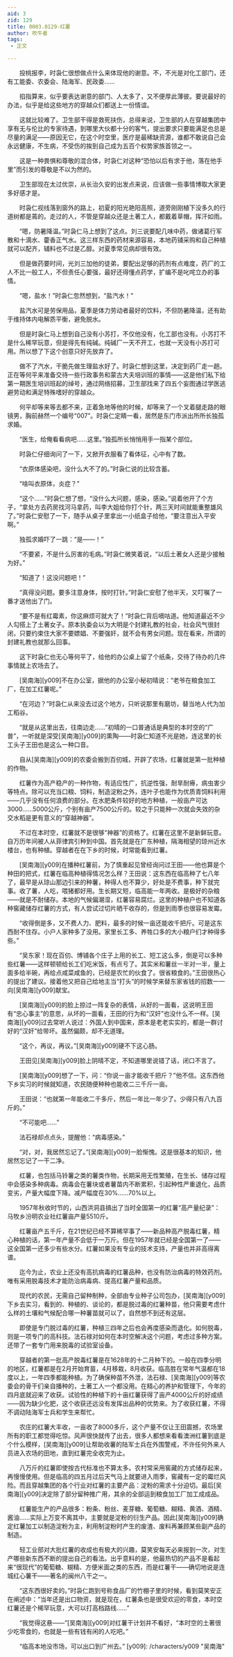 ```yaml
---
aid: 3
zid: 129
title: 0003.0129-红薯
author: 吹牛者
tags: 
 - 正文

---
```




　　投桃报李，时袅仁很想做点什么来体现他的谢意。不，不光是对化工部门，还有工能委、农委会、陆海军、民政委……

　　掐指算来，似乎要表达谢意的部门、人太多了，又不便厚此薄彼。要说最好的办法，似乎是给这些地方的穿越众们都送上一份情谊。

　　这就比较难了。卫生部干得是救死扶伤，总得来说，卫生部的人在穿越集团中享有无与伦比的专家待遇，到哪里大伙都十分的客气，提出要求只要能满足也总是尽量的满足——原因无它，在这个时空里，医疗是最稀缺资源，谁都不敢说自己会永远健康，不生病，不受伤的挨到自己成为五百个权势家族首领之一。

　　这是一种畏惧和尊敬的混合体，时袅仁对这种“恐怕以后有求于他，落在他手里”而引发的尊敬是不以为然的。

　　卫生部现在太过优崇，从长治久安的出发点来说，应该做一些事情博取大家更多好感才是。

　　时袅仁视线落到窗外的路上，初夏的阳光艳阳高照，道旁刚刚植下没多久的行道树都是蔫的。走过的人，不管是穿越众还是土著工人，都戴着草帽，挥汗如雨。

　　“嗯，防暑降温。”时袅仁马上想到了这点。刘三说要配几味中药，做诸葛行军散和十滴水、藿香正气水。这三样东西的药材来源容易，本地药铺采购和自己种植就可以配齐，辅料也不过是乙醇。对夏季常见病却很有效。

　　但是做药要时间，光刘三加他的徒弟，要配出足够的药剂有点难度，药厂的工人不比一般工人，不但责任心要强，最好还得懂点药学，扩编不是叱咤立办的事情。

　　“嗯，盐水！”时袅仁忽然想到，“盐汽水！”

　　盐汽水可是劳保用品，夏季是体力劳动者最好的饮料，不但防暑降温，还有助于维持体内电解质平衡，避免脱水。

　　但是时袅仁马上想到自己没有小苏打，不仅他没有，化工部也没有。小苏打不是什么稀罕玩意，但是得先有纯碱。纯碱厂一天不开工，也就一天没有小苏打可用。所以想了下这个创意只好先放弃了。

　　做不了汽水，干脆先做生理盐水好了。时袅仁想到这里，决定到药厂走一趟。正在等何平来准备交待一些行政事务和蒙古大夫培训班的事情——这是他们私下给第一期医生培训班起的绰号，通过网络招募，卫生部找来了四五个妄图通过学医逃避劳动和满足特殊嗜好的穿越众。

　　何平却等来等去都不来，正着急地等他的时候，却等来了一个叉着腿走路的眼镜男，胸前赫然一个编号“007”。时袅仁定睛一看，居然是东门市派出所所长独孤求婚。

　　“医生，给俺看看病吧……这里。”独孤所长悄悄用手一指某个部位。

　　时袅仁仔细询问了一下，又掀开衣服看了看体征，心中有了数。

　　“衣原体感染吧，没什么大不了的。”时袅仁说的比较含蓄。

　　“啥叫衣原体，炎症？”

　　“这个……”时袅仁想了想，“没什么大问题，感染，感染。”说着他开了个方子，“拿处方去药房找河马拿药，叫李大姐给你打个针，两三天时间就能重整雄风了。”时袅仁安慰了一下，随手从桌子里拿出一小纸盒子给他，“要注意出入平安啊。”

　　独孤求婚吓了一跳：“是——！”

　　“不要紧，不是什么厉害的毛病。”时袅仁微笑着说，“以后土著女人还是少接触为好。”

　　“知道了！这没问题吧！”

　　“真得没问题。要多注意身体，按时打针。”时袅仁安慰了他半天，又叮嘱了一番才送他出了门。

　　“要不是有红霉素，你这麻烦可就大了！”时袅仁背后嘀咕道。他知道最近不少人勾搭上了土著女子。原本执委会以为大明是个封建礼教的社会，社会风气很封闭，只要约束住大家不要嫖娼、不要强奸，就不会有男女问题。现在看来，所谓的封建礼教也就那么回事。

　　这下时袅仁也无心等何平了，给他的办公桌上留了个纸条，交待了待办的几件事情就上农场去了。

　　[吴南海][y009]不在办公室，据他的办公室小秘初晴说：“老爷在粮食加工厂，在加工红薯呢。”

　　“在河边？”时袅仁从来没去过这个地方，只听说那里有磨坊，替当地人代为加工稻谷。

　　“就是从这里出去，往南边走……”初晴的一口普通话是典型的本时空的“广普”，一听就是深受[吴南海][y009]的熏陶——时袅仁知道不光是她，连这里的长工头子王田也是这么一种口音。

　　自从[吴南海][y009]的农委会搬到百仞城，开辟了农场，红薯就是第一批种植的作物。

　　红薯作为高产稳产的一种作物，有适应性广，抗逆性强，耐旱耐瘠，病虫害少等特点。除可以充当口粮、饲料，制造淀粉之外，连叶子也能作为优质青饲料利用——几乎没有任何浪费的部分。在水肥条件较好的地方种植，一般亩产可达3000……5000公斤，个别有亩产7500公斤的。较之于只能种一次就会失效的杂交水稻是更有意义的“穿越神器”。

　　不过在本时空，红薯就不是很够“神器”的资格了。红薯在这里不是新鲜玩意。自万历年间被人从菲律宾引种到中国。首先就是在广东种植，隔海相望的琼州近水楼台，也有种植。穿越者在在下乡的时候，时常能看到红薯。

　　[吴南海][y009]在播种红薯前，为了慎重起见曾经询问过王田——他也算是个种田的把式，红薯在临高种植得情况怎么样？王田说：这东西在临高种了七八年了，最早是从琼山那边引来的种薯，种得人也不算少，好处是不费事，种下就完事。收了薯，人吃，喂猪都好用。生长期又短，临高能一年两收。是极好的杂粮——就是不耐储存。本地的气候偏潮湿，红薯容易腐烂。这里的种植户也不知道各种窖藏储存红薯的方式，有人尝试过切片晒干收存的，但是到雨季也很容易发霉。

　　“收得倒是多，又不费人力、肥料，最多的时候一亩还能收千把斤。可是这东西耐不住存。小户人家种多了没用。家里长工多、养牲口多的大小粮户们才种得多些。”

　　“吴东家！现在百仞、博铺各个庄子上用的长工、短工这么多，倒是可以多种些红薯——这样顿顿给长工们吃米饭，有点亏了。其实米和薯丝一半对一半，量上面多给半碗，再给点咸菜咸鱼的，已经是农忙的伙食了。很省粮食的。”王田很热心的提出了建议。接着他又把自己给地主当“打头”的时候学来替东家省钱的招数一一向[吴南海][y009]献宝。

　　[吴南海][y009]的脸上掠过一阵复杂的表情，从好的一面看，这说明王田有“忠心事主”的意思，从坏的一面看，王田的行为和“汉奸”也没什么不一样。[吴南海][y009]过去常听人说过：外国人到中国来，原本是老老实实的，都是一群讨好的“汉奸”给带坏。虽然偏颇，却不无道理。

　　“这个，再议，再议。”[吴南海][y009]硬不下这心肠。

　　王田见[吴南海][y009]脸上阴晴不定，不知道哪里说错了话，闭口不言了。

　　[吴南海][y009]想了一下，问：“你说一亩才能收千把斤？”他不信。这东西他下乡实习的时候就知道，农民随便种种也能收二三千斤一亩。

　　王田说：“也就第一年能收二千多斤，然后一年比一年少了。少得只有八九百斤的。”

　　“不可能吧……”

　　法石禄却点点头，提醒他：“病毒感染。”

　　“对，对，我居然忘记了。”[吴南海][y009]一脸惭愧。这是很基本的知识，他居然忘记了一干二净。

　　红薯，也包括马铃薯之类的薯类作物，长期采用无性繁殖，在生长、储存过程中会感染多种病毒。病毒会在薯块或者薯苗内不断累积，引起种性严重退化，品质变劣，产量大幅度下降。减产幅度在30%……70%以上。

　　1957年秋收时节的，山西洪洞县搞出了当时全国第一的红薯“高产量纪录”：马牧乡汾明农业社红薯亩产量5510斤。

　　红薯亩产五千斤，在21世纪已经不算稀罕事了——新品种高产脱毒红薯，精心种植的话，第一年产量不会低于一万斤。但在1957年就已经是全国第一了——这全国第一还多少有些水分。红薯如果没有专业的技术支持，产量也并非高得离谱。

　　迄今为止，农业上还没有高抗病毒的红薯品种，也没有防治病毒的特效药剂。唯有采用脱毒技术才能防治病毒病、提高红薯产量和品质。

　　现代的农民，无需自己留种制种，全部由专业种子公司包办，[吴南海][y009]下乡去实习，看到的、种植的、谈论的，都是脱过毒的红薯种苗，他只需要考虑什么样的土壤和气候配合哪一种薯苗就可以了，自然想不到还有这层。

　　即使是专门脱过毒的红薯，种植三四年之后也会再度感染而退化。如何脱毒，则是一项专门的高科技。法石禄对如何在本时空解决这个问题，考虑过多种方案。还带了一套专门用来脱毒的试验室设备。

　　穿越者的第一批高产脱毒红薯是在1628年的十二月种下的。一般在四季分明的地区，红薯都是在2月开始育苗，4月移栽，8月收获。临高胜在常年气温都在18度以上，一年四季都能种植。为了确保种苗不外泄，法石禄、[吴南海][y009]等农委会的骨干们亲自播种的，土著工人一个都没用。在精心的养护和管理下，今年的四月底就迎来了收获。试验性的种植下的十亩红薯获得了亩产4000公斤的好成绩——因为缺少化肥，这个收获还远没有发挥出品种的优势来。为了收获红薯，不得不调动陆海军士兵和学生来帮忙。

　　农庄的红薯大丰收，一亩收了8000多斤，这个产量不仅让王田震撼，农场里所有的职工都觉得吃惊。风声很快就传了出去，很多人都想来看看澳洲红薯到底是个什么模样，[吴南海][y009]让帮助收薯的陆军士兵在外围警戒，不许任何外来人员进入农场的田地，直到红薯完全收完为止。

　　八万斤的红薯即使按古代标准也不算太多。农村常采用窖藏的方式储存起来，再慢慢使用。但是临高的四五月过后天气马上就要进入雨季，窖藏有一定的霉烂风险。而且穿越集团的各个行业对红薯的主要产品：淀粉的需求十分迫切。最后[吴南海][y009]决定除了部分留种推广用，其余的全部运到粮食加工厂加工成成品。

　　红薯能生产的产品很多：粉条、粉丝、麦芽糖、葡萄糖、糊精、黄酒、酒精、酱油……实际上万变不离其中，主要就是淀粉的衍生产品。因此[吴南海][y009]确定红薯加工以制造淀粉为主，利用制淀粉时产生的废渣、废料再兼顾某些副产品的制造。

　　轻工业部对大批红薯的收成也有极大的兴趣，莫笑安每天必来报到一次，对生产哪些新东西不断的提出自己的看法。出乎意料的是，他最热切的产品不是看起来“很现代”的葡萄糖、糊精、方便米面之类的东西，而是红薯干——确切地说是连城红心薯干——著名的闽州八干之一。

　　“这东西很好卖的。”时袅仁跑到号称食品厂的竹棚子里的时候，看到莫笑安正在阐述中：“当年还是出口物资，就是现在，红薯条也是很受欢迎的零食，本时空红薯还是个稀罕玩意，大可以打高档路线……”

　　“我觉得这悬——”[吴南海][y009]对红薯干计划并不看好，“本时空的土著很少吃零食的，也就是一些有钱有闲的人吃吧。”

　　“临高本地没市场，可以出口到广州去。”
[y009]: /characters/y009 "吴南海"


